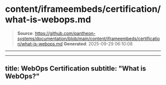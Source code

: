 # content/iframeembeds/certification/what-is-webops.md

> **Source**: https://github.com/pantheon-systems/documentation/blob/main/content/iframeembeds/certification/what-is-webops.md
> **Generated**: 2025-09-29 06:10:08

---

---
title: WebOps Certification
subtitle: "What is WebOps?"
---

<Partial file="certification-guide/what-is-webops.md" />
